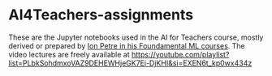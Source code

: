 # AI4Teachers-assignments
These are the Jupyter notebooks used in the AI for Teachers course, mostly derived or prepared by <a href="https://github.com/ionpetre/FoundML_course_assignments">Ion Petre in his Foundamental ML courses</a>. The video lectures are freely available at https://youtube.com/playlist?list=PLbkSohdmxoVAZ9DEHEWHjeGK7Ei-DjKHI&si=EXEN6t_kp0wx434z
